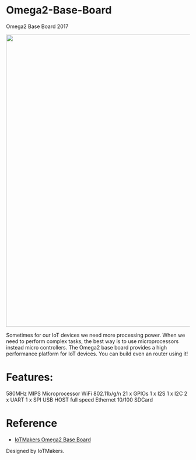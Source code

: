 # Omega2-Base-Board
Omega2 Base Board 2017

<img src="http://iotmakers.com.br/wp-content/uploads/2017/08/IMG_20170820_190459-01-e1503832824931-830x305.jpeg" width="800">

Sometimes for our IoT devices we need more processing power. When we need to perform complex tasks, the best way is to use microprocessors instead micro controllers.
The Omega2 base board provides a high performance platform for IoT devices. You can build even an router using it!

 

# Features:
580MHz MIPS Microprocessor
WiFi 802.11b/g/n
21 x GPIOs
1 x I2S
1 x I2C
2 x UART
1 x SPI
USB HOST full speed
Ethernet 10/100
SDCard

# Reference 
- [IoTMakers Omega2 Base Board](http://iotmakers.com.br/omega2/omega2-base-board)

Designed by IoTMakers.
